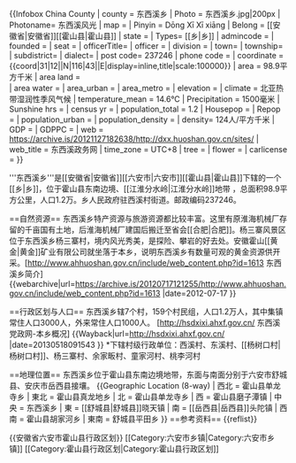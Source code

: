 {{Infobox China County
| county  = 东西溪乡
| Photo = 东西溪乡.jpg|200px
| Photoname= 东西溪风光
| map = 
| Pinyin   = Dōng Xī Xī xiāng
| Belong = [[安徽省|安徽省]][[霍山县|霍山县]]
| state = 
| Types= [[乡|乡]]
| admincode = 
| founded = 
| seat = 
| officerTitle= 
| officer = 
| division = 
| town= 
| township= 
| subdistrict= 
| dialect= 
| post code= 237246
| phone code = 
| coordinate = {{coord|31|12||N|116|43||E|display=inline,title|scale:100000}}
| area = 98.9平方千米
| area land =  
| area water = 
| area_urban = 
| area_metro = 
| elevation = 
| climate = 北亚热带湿润性季风气候
| temperature_mean = 14.6°C
| Precipitation = 1500毫米
| Sunshine hrs = 
| census yr = 
| population_total = 1.2
| Housepop = 
| Repop = 
| population_urban = 
| population_density = 
| density= 124人/平方千米
| GDP = 
| GDPPC = 
| web = https://archive.is/20121127182638/http://dxx.huoshan.gov.cn/sites/
| web_title = 东西溪政务网
| time_zone = UTC+8
| tree = 
| flower = 
| carlicense = 
}}

'''东西溪乡'''是[[安徽省|安徽省]][[六安市|六安市]][[霍山县|霍山县]]下辖的一个[[乡|乡]]，位于霍山县东南边境、[[江淮分水岭|江淮分水岭]]地带 ，总面积98.9平方公里，人口1.2万。乡人民政府驻西溪村街道。邮政编码237246。

==自然资源==
东西溪乡特产资源与旅游资源都比较丰富。这里有原淮海机械厂存留的千亩国有土地，后淮海机械厂建国后搬迁至省会[[合肥|合肥]]。杨三寨风景区位于东西溪乡杨三寨村，境内风光秀美，是探险、攀岩的好去处。安徽霍山[[黄金|黄金]]矿业有限公司就坐落于本乡，说明东西溪乡有数量可观的黄金资源供开采。<ref>[http://www.ahhuoshan.gov.cn/include/web_content.php?id=1613 东西溪乡简介] {{webarchive|url=https://archive.is/20120717121255/http://www.ahhuoshan.gov.cn/include/web_content.php?id=1613 |date=2012-07-17 }}</ref>

==行政区划与人口==
东西溪乡辖7个村，159个村民组，人口1.2万人，其中集镇常住人口3000人，外来常住人口1000人。 <ref>[http://hsdxixi.ahxf.gov.cn/ 东西溪党政网-本乡概况] {{Wayback|url=http://hsdxixi.ahxf.gov.cn/ |date=20130518091543 }}</ref> 
*下辖村级行政单位：西溪村、东溪村、[[杨树口村|杨树口村]]、杨三寨村、余家畈村、童家河村、桃李河村

==地理位置==
东西溪乡位于霍山县东南边境地带，东面与南面分别于六安市舒城县、安庆市岳西县接壤。
{{Geographic Location (8-way)
 | 西北 = 霍山县单龙寺乡
 | 東北 = 霍山县真龙地乡
 | 北 = 霍山县单龙寺乡
 | 西 = 霍山县磨子潭镇
 | 中央 = 东西溪乡
 | 東 = [[舒城县|舒城县]]晓天镇
 | 南 = [[岳西县|岳西县]]头陀镇
 | 西南 = 霍山县胡家河乡
 | 東南 = 舒城县平田乡
}}
==参考资料==
{{reflist}}

{{安徽省六安市霍山县行政区划}}
[[Category:六安市乡镇|Category:六安市乡镇]]
[[Category:霍山县行政区划|Category:霍山县行政区划]]